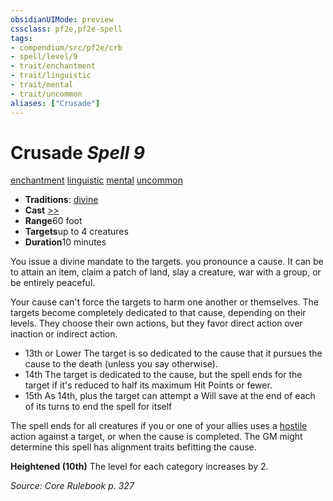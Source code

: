 ```yaml
---
obsidianUIMode: preview
cssclass: pf2e,pf2e-spell
tags:
- compendium/src/pf2e/crb
- spell/level/9
- trait/enchantment
- trait/linguistic
- trait/mental
- trait/uncommon
aliases: ["Crusade"]
---
```

# Crusade *Spell 9*   
[enchantment](../../Rules/traits/enchantment.md)  [linguistic](../../Rules/traits/linguistic.md)  [mental](../../Rules/traits/mental.md)  [uncommon](../../Rules/traits/uncommon.md)  

- **Traditions**: [divine](../../Rules/traits/divine.md)
- **Cast** [>>](../../Rules/core-rulebook/chapter-9-playing-the-game.md#Actions "Two-Action") 
- **Range**60 foot
- **Targets**up to 4 creatures
- **Duration**10 minutes

You issue a divine mandate to the targets. you pronounce a cause. It can be to attain an item, claim a patch of land, slay a creature, war with a group, or be entirely peaceful.

Your cause can't force the targets to harm one another or themselves. The targets become completely dedicated to that cause, depending on their levels. They choose their own actions, but they favor direct action over inaction or indirect action.

- 13th or Lower The target is so dedicated to the cause that it pursues the cause to the death (unless you say otherwise).
- 14th The target is dedicated to the cause, but the spell ends for the target if it's reduced to half its maximum Hit Points or fewer.
- 15th As 14th, plus the target can attempt a Will save at the end of each of its turns to end the spell for itself

The spell ends for all creatures if you or one of your allies uses a [hostile](../../Rules/conditions.md#Hostile) action against a target, or when the cause is completed. The GM might determine this spell has alignment traits befitting the cause.

**Heightened (10th)** The level for each category increases by 2.

*Source: Core Rulebook p. 327*